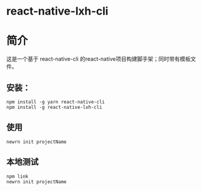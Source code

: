 react-native-lxh-cli
===
简介
===
这是一个基于 react-native-cli 的react-native项目构建脚手架；同时带有模板文件。  

安装：  
---
    npm install -g yarn react-native-cli 
    npm install -g react-native-lxh-cli  
使用
---
    newrn init projectName

本地测试
---
    npm link  
    newrn init projectName
